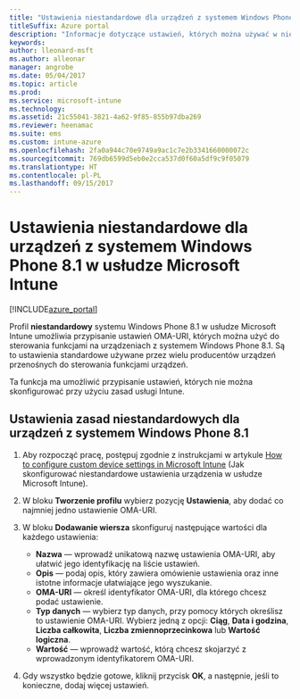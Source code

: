 ```yaml
---
title: "Ustawienia niestandardowe dla urządzeń z systemem Windows Phone 8.1 w usłudze Intune"
titleSuffix: Azure portal
description: "Informacje dotyczące ustawień, których można używać w niestandardowym profilu systemu Windows Phone 8.1."
keywords: 
author: lleonard-msft
ms.author: alleonar
manager: angrobe
ms.date: 05/04/2017
ms.topic: article
ms.prod: 
ms.service: microsoft-intune
ms.technology: 
ms.assetid: 21c55041-3821-4a62-9f85-855b97dba269
ms.reviewer: heenamac
ms.suite: ems
ms.custom: intune-azure
ms.openlocfilehash: 2fa0a944c70e9749a9ac1c7e2b3341660000072c
ms.sourcegitcommit: 769db6599d5eb0e2cca537d0f60a5df9c9f05079
ms.translationtype: HT
ms.contentlocale: pl-PL
ms.lasthandoff: 09/15/2017
---
```

# <a name="custom-settings-for-windows-phone-81-devices-in-microsoft-intune"></a>Ustawienia niestandardowe dla urządzeń z systemem Windows Phone 8.1 w usłudze Microsoft Intune

[!INCLUDE[azure_portal](./includes/azure_portal.md)]

Profil **niestandardowy** systemu Windows Phone 8.1 w usłudze Microsoft Intune umożliwia przypisanie ustawień OMA-URI, których można użyć do sterowania funkcjami na urządzeniach z systemem Windows Phone 8.1. Są to ustawienia standardowe używane przez wielu producentów urządzeń przenośnych do sterowania funkcjami urządzeń.

Ta funkcja ma umożliwić przypisanie ustawień, których nie można skonfigurować przy użyciu zasad usługi Intune.

## <a name="custom-policy-settings-for-windows-phone-81-devices"></a>Ustawienia zasad niestandardowych dla urządzeń z systemem Windows Phone 8.1

1. Aby rozpocząć pracę, postępuj zgodnie z instrukcjami w artykule [How to configure custom device settings in Microsoft Intune](custom-settings-configure.md) (Jak skonfigurować niestandardowe ustawienia urządzenia w usłudze Microsoft Intune).
2. W bloku **Tworzenie profilu** wybierz pozycję **Ustawienia**, aby dodać co najmniej jedno ustawienie OMA-URI.
3. W bloku **Dodawanie wiersza** skonfiguruj następujące wartości dla każdego ustawienia:
    - **Nazwa** — wprowadź unikatową nazwę ustawienia OMA-URI, aby ułatwić jego identyfikację na liście ustawień.
    - **Opis** — podaj opis, który zawiera omówienie ustawienia oraz inne istotne informacje ułatwiające jego wyszukanie.
    - **OMA-URI** — określ identyfikator OMA-URI, dla którego chcesz podać ustawienie.
    - **Typ danych** — wybierz typ danych, przy pomocy których określisz to ustawienie OMA-URI. Wybierz jedną z opcji: **Ciąg**, **Data i godzina**, **Liczba całkowita**, **Liczba zmiennoprzecinkowa** lub **Wartość logiczna**.
    - **Wartość** — wprowadź wartość, którą chcesz skojarzyć z wprowadzonym identyfikatorem OMA-URI.

4. Gdy wszystko będzie gotowe, kliknij przycisk **OK**, a następnie, jeśli to konieczne, dodaj więcej ustawień.
